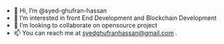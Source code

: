 - 👋 Hi, I’m @syed-ghufran-hassan
- 👀 I’m interested in front End Development and Blockchain Development
- 💞️ I’m looking to collaborate on opensource project
- 📫 You can reach me at syedghufranhassan@gmail.com
.
<!---
syed-ghufran-hassan/syed-ghufran-hassan is a ✨ special ✨ repository because its `README.md` (this file) appears on your GitHub profile.
You can click the Preview link to take a look at your changes.
--->
